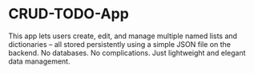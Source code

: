 # CRUD-TODO-App
This app lets users create, edit, and manage multiple named lists and dictionaries – all stored persistently using a simple JSON file on the backend. No databases. No complications. Just lightweight and elegant data management.
